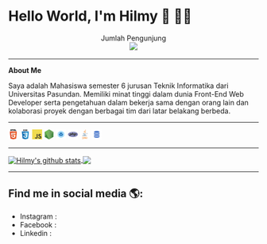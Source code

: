 # Hello World, I'm Hilmy 👋 👨‍💻

<p align="center"> 
  Jumlah Pengunjung<br>
  <img src="https://profile-counter.glitch.me/vo55my/count.svg" />
</p>
<hr>

**About Me**

Saya adalah Mahasiswa semester 6 jurusan Teknik Informatika dari Universitas Pasundan. Memiliki minat tinggi dalam dunia Front-End Web Developer serta pengetahuan dalam bekerja sama dengan orang lain dan kolaborasi proyek dengan berbagai tim dari latar belakang berbeda.

<hr>

<code><img height="20" alt="javascript" src="https://raw.githubusercontent.com/github/explore/80688e429a7d4ef2fca1e82350fe8e3517d3494d/topics/html/html.png"></code> <code><img height="20" alt="javascript" src="https://raw.githubusercontent.com/github/explore/80688e429a7d4ef2fca1e82350fe8e3517d3494d/topics/css/css.png"></code> <code><img height="20" alt="javascript" src="https://raw.githubusercontent.com/github/explore/80688e429a7d4ef2fca1e82350fe8e3517d3494d/topics/javascript/javascript.png"></code> <code><img height="20" alt="nodejs" src="https://raw.githubusercontent.com/github/explore/80688e429a7d4ef2fca1e82350fe8e3517d3494d/topics/nodejs/nodejs.png"></code> <code><img height="20" alt="javascript" src="https://raw.githubusercontent.com/github/explore/80688e429a7d4ef2fca1e82350fe8e3517d3494d/topics/webpack/webpack.png"></code> <code><img height="20" alt="javascript" src="https://raw.githubusercontent.com/github/explore/80688e429a7d4ef2fca1e82350fe8e3517d3494d/topics/php/php.png"></code> <code><img height="20" alt="javascript" src="https://raw.githubusercontent.com/github/explore/80688e429a7d4ef2fca1e82350fe8e3517d3494d/topics/java/java.png"></code> <code><img height="20" alt="javascript" src="https://raw.githubusercontent.com/github/explore/80688e429a7d4ef2fca1e82350fe8e3517d3494d/topics/sql/sql.png"></code>

<hr>
<a href="https://github.com/vo55my/github-readme-stats">
  <img align="center" src="https://github-readme-stats.vercel.app/api?username=vo55my&show_icons=true&include_all_commits=true&theme=tokyonight#gh-dark-mode-only" alt="Hilmy's github stats" />
</a>
<a href="https://github.com/vo55my/github-readme-stats">
  <img align="center" src="https://github-readme-stats.vercel.app/api/top-langs/?username=vo55my&layout=compact&theme=tokyonight#gh-dark-mode-only" />
</a>

<br>
<hr>

## Find me in social media 🌎:

- Instagram :
- Facebook :
- Linkedin :
